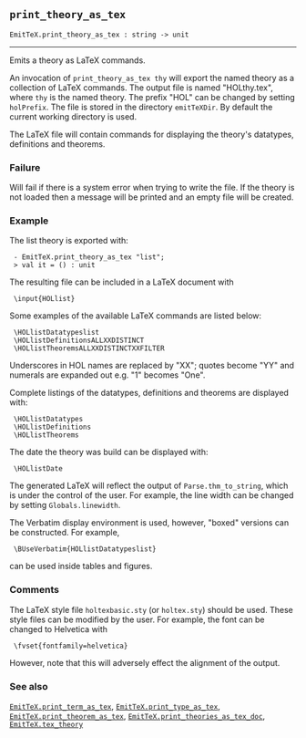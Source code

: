 ## `print_theory_as_tex`

``` hol4
EmitTeX.print_theory_as_tex : string -> unit
```

------------------------------------------------------------------------

Emits a theory as LaTeX commands.

An invocation of `print_theory_as_tex thy` will export the named theory
as a collection of LaTeX commands. The output file is named
"HOLthy.tex", where `thy` is the named theory. The prefix "HOL" can be
changed by setting `holPrefix`. The file is stored in the directory
`emitTeXDir`. By default the current working directory is used.

The LaTeX file will contain commands for displaying the theory's
datatypes, definitions and theorems.

### Failure

Will fail if there is a system error when trying to write the file. If
the theory is not loaded then a message will be printed and an empty
file will be created.

### Example

The list theory is exported with:

``` hol4
 - EmitTeX.print_theory_as_tex "list";
 > val it = () : unit
```

The resulting file can be included in a LaTeX document with

``` hol4
 \input{HOLlist}
```

Some examples of the available LaTeX commands are listed below:

``` hol4
 \HOLlistDatatypeslist
 \HOLlistDefinitionsALLXXDISTINCT
 \HOLlistTheoremsALLXXDISTINCTXXFILTER
```

Underscores in HOL names are replaced by "XX"; quotes become "YY" and
numerals are expanded out e.g. "1" becomes "One".

Complete listings of the datatypes, definitions and theorems are
displayed with:

``` hol4
 \HOLlistDatatypes
 \HOLlistDefinitions
 \HOLlistTheorems
```

The date the theory was build can be displayed with:

``` hol4
 \HOLlistDate
```

The generated LaTeX will reflect the output of `Parse.thm_to_string`,
which is under the control of the user. For example, the line width can
be changed by setting `Globals.linewidth`.

The Verbatim display environment is used, however, "boxed" versions can
be constructed. For example,

``` hol4
 \BUseVerbatim{HOLlistDatatypeslist}
```

can be used inside tables and figures.

### Comments

The LaTeX style file `holtexbasic.sty` (or `holtex.sty`) should be used.
These style files can be modified by the user. For example, the font can
be changed to Helvetica with

``` hol4
 \fvset{fontfamily=helvetica}
```

However, note that this will adversely effect the alignment of the
output.

### See also

[`EmitTeX.print_term_as_tex`](#EmitTeX.print_term_as_tex),
[`EmitTeX.print_type_as_tex`](#EmitTeX.print_type_as_tex),
[`EmitTeX.print_theorem_as_tex`](#EmitTeX.print_theorem_as_tex),
[`EmitTeX.print_theories_as_tex_doc`](#EmitTeX.print_theories_as_tex_doc),
[`EmitTeX.tex_theory`](#EmitTeX.tex_theory)
